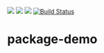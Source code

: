 ![](https://img.shields.io/npm/v/package-demo-yu) ![](https://img.shields.io/npm/l/package-demo-yu)
![](https://img.shields.io/npm/dm/package-demo-yu)
[![Build Status](https://www.travis-ci.org/HoustonEB/package-demo.svg?branch=master)](https://www.travis-ci.org/HoustonEB/package-demo)
# package-demo